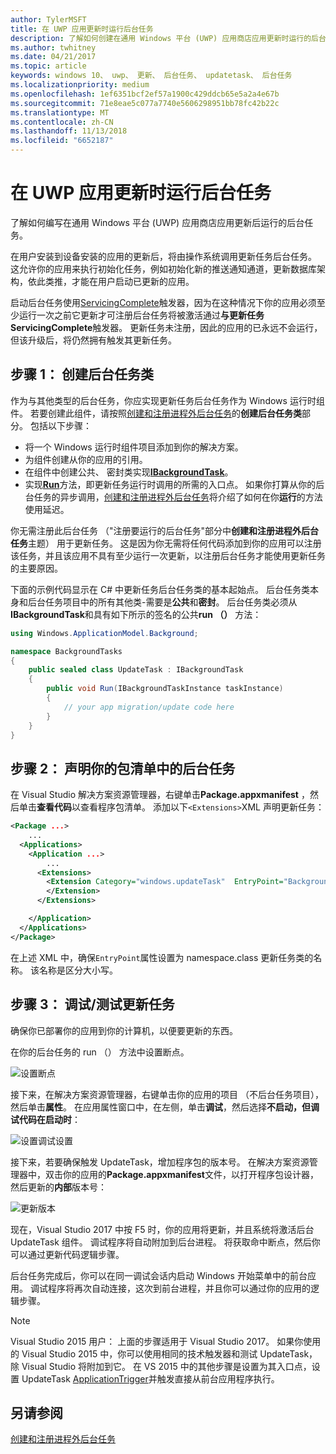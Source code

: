 ```yaml
---
author: TylerMSFT
title: 在 UWP 应用更新时运行后台任务
description: 了解如何创建在通用 Windows 平台 (UWP) 应用商店应用更新时运行的后台任务。
ms.author: twhitney
ms.date: 04/21/2017
ms.topic: article
keywords: windows 10、 uwp、 更新、 后台任务、 updatetask、 后台任务
ms.localizationpriority: medium
ms.openlocfilehash: 1ef6351bcf2ef57a1900c429ddcb65e5a2a4e67b
ms.sourcegitcommit: 71e8eae5c077a7740e5606298951bb78fc42b22c
ms.translationtype: MT
ms.contentlocale: zh-CN
ms.lasthandoff: 11/13/2018
ms.locfileid: "6652187"
---
```

# <a name="run-a-background-task-when-your-uwp-app-is-updated"></a>在 UWP 应用更新时运行后台任务

了解如何编写在通用 Windows 平台 (UWP) 应用商店应用更新后运行的后台任务。

在用户安装到设备安装的应用的更新后，将由操作系统调用更新任务后台任务。 这允许你的应用来执行初始化任务，例如初始化新的推送通知通道，更新数据库架构，依此类推，才能在用户启动已更新的应用。

启动后台任务使用[ServicingComplete](https://docs.microsoft.com/uwp/api/Windows.ApplicationModel.Background.SystemTriggerType)触发器，因为在这种情况下你的应用必须至少运行一次之前它更新才可注册后台任务将被激活通过**与更新任务ServicingComplete**触发器。  更新任务未注册，因此的应用的已永远不会运行，但该升级后，将仍然拥有触发其更新任务。

## <a name="step-1-create-the-background-task-class"></a>步骤 1： 创建后台任务类

作为与其他类型的后台任务，你应实现更新任务后台任务作为 Windows 运行时组件。 若要创建此组件，请按照[创建和注册进程外后台任务](https://docs.microsoft.com/windows/uwp/launch-resume/create-and-register-a-background-task)的**创建后台任务类**部分。 包括以下步骤：

- 将一个 Windows 运行时组件项目添加到你的解决方案。
- 为组件创建从你的应用的引用。
- 在组件中创建公共、 密封类实现[**IBackgroundTask**](https://msdn.microsoft.com/library/windows/apps/br224794)。
- 实现[**Run**](https://msdn.microsoft.com/library/windows/apps/br224811)方法，即更新任务运行时调用的所需的入口点。 如果你打算从你的后台任务的异步调用，[创建和注册进程外后台任务](https://docs.microsoft.com/windows/uwp/launch-resume/create-and-register-a-background-task)将介绍了如何在你**运行**的方法使用延迟。

你无需注册此后台任务 （"注册要运行的后台任务"部分中**创建和注册进程外后台任务**主题） 用于更新任务。 这是因为你无需将任何代码添加到你的应用可以注册该任务，并且该应用不具有至少运行一次更新，以注册后台任务才能使用更新任务的主要原因。

下面的示例代码显示在 C# 中更新任务后台任务类的基本起始点。 后台任务类本身和后台任务项目中的所有其他类-需要是**公共**和**密封**。 后台任务类必须从**IBackgroundTask**和具有如下所示的签名的公共**run （）** 方法：

```cs
using Windows.ApplicationModel.Background;

namespace BackgroundTasks
{
    public sealed class UpdateTask : IBackgroundTask
    {
        public void Run(IBackgroundTaskInstance taskInstance)
        {
            // your app migration/update code here
        }
    }
}
```

## <a name="step-2-declare-your-background-task-in-the-package-manifest"></a>步骤 2： 声明你的包清单中的后台任务

在 Visual Studio 解决方案资源管理器，右键单击**Package.appxmanifest** ，然后单击**查看代码**以查看程序包清单。 添加以下`<Extensions>`XML 声明更新任务：

```XML
<Package ...>
    ...
  <Applications>  
    <Application ...>  
        ...
      <Extensions>  
        <Extension Category="windows.updateTask"  EntryPoint="BackgroundTasks.UpdateTask">  
        </Extension>  
      </Extensions>

    </Application>  
  </Applications>  
</Package>
```

在上述 XML 中，确保`EntryPoint`属性设置为 namespace.class 更新任务类的名称。 该名称是区分大小写。

## <a name="step-3-debugtest-your-update-task"></a>步骤 3： 调试/测试更新任务

确保你已部署你的应用到你的计算机，以便要更新的东西。

在你的后台任务的 run （） 方法中设置断点。

![设置断点](images/run-func-breakpoint.png)

接下来，在解决方案资源管理器，右键单击你的应用的项目 （不后台任务项目），然后单击**属性**。 在应用属性窗口中，在左侧，单击**调试**，然后选择**不启动，但调试代码在启动时**：

![设置调试设置](images/do-not-launch-but-debug.png)

接下来，若要确保触发 UpdateTask，增加程序包的版本号。 在解决方案资源管理器中，双击你的应用的**Package.appxmanifest**文件，以打开程序包设计器，然后更新的**内部**版本号：

![更新版本](images/bump-version.png)

现在，Visual Studio 2017 中按 F5 时，你的应用将更新，并且系统将激活后台 UpdateTask 组件。 调试程序将自动附加到后台进程。 将获取命中断点，然后你可以通过更新代码逻辑步骤。

后台任务完成后，你可以在同一调试会话内启动 Windows 开始菜单中的前台应用。 调试程序将再次自动连接，这次到前台进程，并且你可以通过你的应用的逻辑步骤。

> [!NOTE]
> Visual Studio 2015 用户： 上面的步骤适用于 Visual Studio 2017。 如果你使用的 Visual Studio 2015 中，你可以使用相同的技术触发器和测试 UpdateTask，除 Visual Studio 将附加到它。 在 VS 2015 中的其他步骤是设置为其入口点，设置 UpdateTask [ApplicationTrigger](https://docs.microsoft.com/windows/uwp/launch-resume/trigger-background-task-from-app)并触发直接从前台应用程序执行。

## <a name="see-also"></a>另请参阅

[创建和注册进程外后台任务](https://docs.microsoft.com/windows/uwp/launch-resume/create-and-register-a-background-task)
